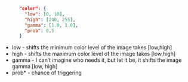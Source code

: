 ```json
      "color": {
        "low": [0, 10],
        "high": [240, 255],
        "gamma": [1.0, 1.0],
        "prob": 0.5
      }
```
- low - shifts the minimum color level of the image takes [low,high]
- high - shifts the maximum color level of the image takes [low,high]
- gamma - I can’t imagine who needs it, but let it be, it shifts the image gamma [low, high]
- prob* - chance of triggering
